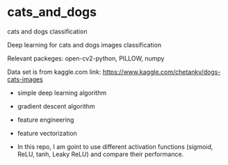 # cats_and_dogs
cats and dogs classification

Deep learning for cats and dogs images classification

Relevant packeges: open-cv2-python, PILLOW, numpy

Data set is from kaggle.com
link: https://www.kaggle.com/chetankv/dogs-cats-images

* simple deep learning algorithm
* gradient descent algorithm
* feature engineering
* feature vectorization


* In this repo, I am goint to use different activation functions (sigmoid, ReLU, tanh, Leaky ReLU) and compare their performance.